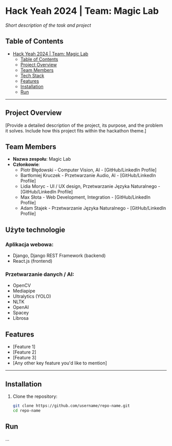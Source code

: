 # Hack Yeah 2024 | Team: Magic Lab

_Short description of the task and project_

## Table of Contents

- [Hack Yeah 2024 | Team: Magic Lab](#hack-yeah-2024--team-magic-lab)
  - [Table of Contents](#table-of-contents)
  - [Project Overview](#project-overview)
  - [Team Members](#team-members)
  - [Tech Stack](#tech-stack)
  - [Features](#features)
  - [Installation](#installation)
  - [Run](#run)

---

## Project Overview

[Provide a detailed description of the project, its purpose, and the problem it solves. Include how this project fits within the hackathon theme.]

## Team Members

- **Nazwa zespołu**: Magic Lab
- **Członkowie**:
  - Piotr Błędowski - Computer Vision, AI - [GitHub/LinkedIn Profile]
  - Bartłomiej Kruczek - Przetwarzanie Audio, AI - [GitHub/LinkedIn Profile]
  - Lidia Moryc - UI / UX design, Przetwarzanie Języka Naturalnego - [GitHub/LinkedIn Profile]
  - Max Słota - Web Development, Integration - [GitHub/LinkedIn Profile]
  - Adam Stajek - Przetwarzanie Języka Naturalnego - [GitHub/LinkedIn Profile]

## Użyte technologie

### Aplikacja webowa:
  - Django, Django REST Framework (backend)
  - React.js (frontend)

### Przetwarzanie danych / AI:
  - OpenCV
  - Mediapipe
  - Ultralytics (YOLO)
  - NLTK
  - OpenAI
  - Spacey
  - Librosa

## Features

- [Feature 1]
- [Feature 2]
- [Feature 3]
- [Any other key feature you'd like to mention]

---

## Installation

1. Clone the repository:

   ```bash
   git clone https://github.com/username/repo-name.git
   cd repo-name
   ```

## Run

...
